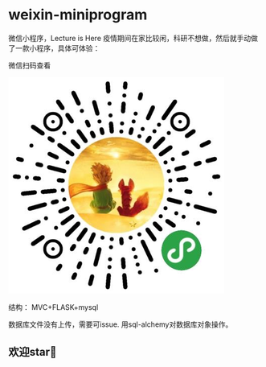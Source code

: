 # weixin-miniprogram
微信小程序，Lecture is Here
疫情期间在家比较闲，科研不想做，然后就手动做了一款小程序，具体可体验：

微信扫码查看

![image](https://github.com/Miraclemin/weixin-miniprogram/blob/master/WechatIMG101.jpeg)

结构：
MVC+FLASK+mysql

数据库文件没有上传，需要可issue. 用sql-alchemy对数据库对象操作。

## 欢迎star🌟
